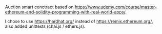 Auction smart conctract based on https://www.udemy.com/course/master-ethereum-and-solidity-programming-with-real-world-apps/.

I chose to use https://hardhat.org/ instead of https://remix.ethereum.org/, also added unittests (chai.js / ethers.js).
